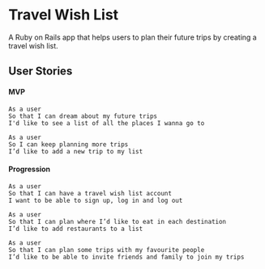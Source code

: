 # Travel Wish List

A Ruby on Rails app that helps users to plan their future trips by creating a travel wish list.

## User Stories

#### MVP
```
As a user
So that I can dream about my future trips
I'd like to see a list of all the places I wanna go to
```
```
As a user
So I can keep planning more trips
I’d like to add a new trip to my list
```
#### Progression
```
As a user 
So that I can have a travel wish list account
I want to be able to sign up, log in and log out
```
```
As a user
So that I can plan where I’d like to eat in each destination
I’d like to add restaurants to a list 
```
```
As a user
So that I can plan some trips with my favourite people
I’d like to be able to invite friends and family to join my trips
```
